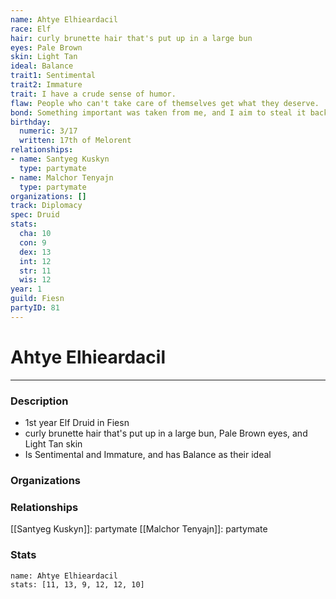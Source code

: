 ```yaml
---
name: Ahtye Elhieardacil
race: Elf
hair: curly brunette hair that's put up in a large bun
eyes: Pale Brown
skin: Light Tan
ideal: Balance
trait1: Sentimental
trait2: Immature
trait: I have a crude sense of humor.
flaw: People who can't take care of themselves get what they deserve.
bond: Something important was taken from me, and I aim to steal it back.
birthday:
  numeric: 3/17
  written: 17th of Melorent
relationships:
- name: Santyeg Kuskyn
  type: partymate
- name: Malchor Tenyajn
  type: partymate
organizations: []
track: Diplomacy
spec: Druid
stats:
  cha: 10
  con: 9
  dex: 13
  int: 12
  str: 11
  wis: 12
year: 1
guild: Fiesn
partyID: 81
---
```

# Ahtye Elhieardacil
---
### Description
- 1st year Elf Druid in Fiesn
- curly brunette hair that's put up in a large bun, Pale Brown eyes, and Light Tan skin
- Is Sentimental and Immature, and has Balance as their ideal

### Organizations
### Relationships
[[Santyeg Kuskyn]]: partymate
[[Malchor Tenyajn]]: partymate
### Stats
```statblock
name: Ahtye Elhieardacil
stats: [11, 13, 9, 12, 12, 10]
```